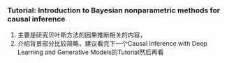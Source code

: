 ### Tutorial: Introduction to Bayesian nonparametric methods for causal inference
1. 主要是研究贝叶斯方法的因果推断相关的内容，
2. 介绍背景部分比较简略，建议看完下一个Causal Inference with Deep Learning and Generative Models的Tutorial然后再看